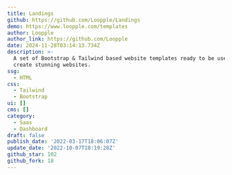 ```yaml
---
title: Landings
github: https://github.com/Loopple/Landings
demo: https://www.loopple.com/templates
author: Loopple
author_link: https://github.com/Loopple
date: 2024-11-28T03:14:13.734Z
description: >-
  A set of Bootstrap & Tailwind based website templates ready to be used to
  create stunning websites.
ssg:
  - HTML
css:
  - Tailwind
  - Bootstrap
ui: []
cms: []
category:
  - Saas
  - Dashboard
draft: false
publish_date: '2022-03-17T18:06:07Z'
update_date: '2022-10-07T18:19:28Z'
github_star: 102
github_fork: 18
---
```

